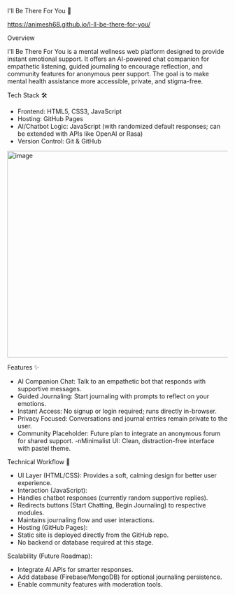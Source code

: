 I'll Be There For You 🌱

https://animesh68.github.io/I-ll-be-there-for-you/

Overview

I'll Be There For You is a mental wellness web platform designed to provide instant emotional support. It offers an AI-powered chat companion for empathetic listening, guided journaling to encourage reflection, and community features for anonymous peer support. The goal is to make mental health assistance more accessible, private, and stigma-free.

Tech Stack 🛠️
- Frontend: HTML5, CSS3, JavaScript
- Hosting: GitHub Pages
- AI/Chatbot Logic: JavaScript (with randomized default responses; can be extended with APIs like OpenAI or Rasa)
- Version Control: Git & GitHub

<img width="1020" height="472" alt="image" src="https://github.com/user-attachments/assets/4070053d-a77a-4255-b781-1321e78d0c2c" />

Features ✨
- AI Companion Chat: Talk to an empathetic bot that responds with supportive messages.
- Guided Journaling: Start journaling with prompts to reflect on your emotions.
- Instant Access: No signup or login required; runs directly in-browser.
- Privacy Focused: Conversations and journal entries remain private to the user.
- Community Placeholder: Future plan to integrate an anonymous forum for shared support.
-nMinimalist UI: Clean, distraction-free interface with pastel theme.

Technical Workflow 🔄
- UI Layer (HTML/CSS): Provides a soft, calming design for better user experience.
- Interaction (JavaScript):
- Handles chatbot responses (currently random supportive replies).
- Redirects buttons (Start Chatting, Begin Journaling) to respective modules.
- Maintains journaling flow and user interactions.
- Hosting (GitHub Pages):
- Static site is deployed directly from the GitHub repo.
- No backend or database required at this stage.

Scalability (Future Roadmap):
- Integrate AI APIs for smarter responses.
- Add database (Firebase/MongoDB) for optional journaling persistence.
- Enable community features with moderation tools.
